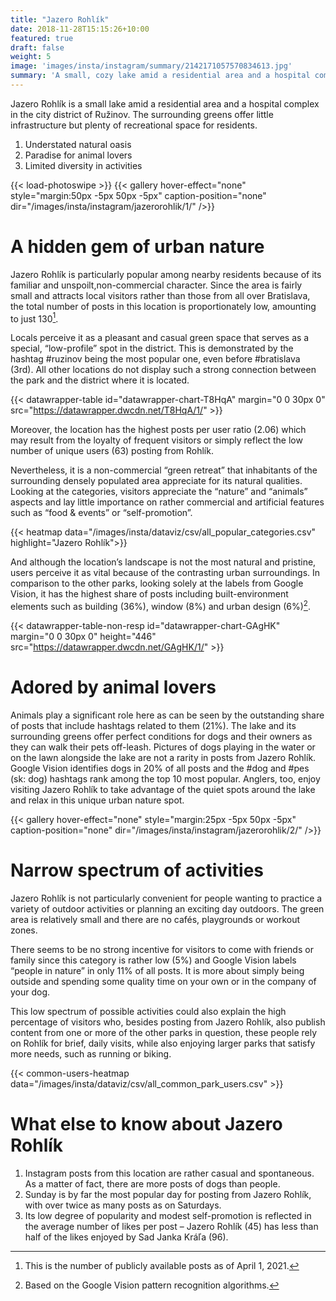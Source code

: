 ```yaml
---
title: "Jazero Rohlík"
date: 2018-11-28T15:15:26+10:00
featured: true
draft: false
weight: 5
image: 'images/insta/instagram/summary/2142171057570834613.jpg'
summary: 'A small, cozy lake amid a residential area and a hospital complex in the city district of Ružinov'
---
```


Jazero Rohlík is a small lake amid a residential area and a hospital complex in the city district of Ružinov. The surrounding greens offer little infrastructure but plenty of recreational space for residents.

1. Understated natural oasis
2. Paradise for animal lovers
3. Limited diversity in activities

{{< load-photoswipe >}}
{{< gallery hover-effect="none" style="margin:50px -5px 50px -5px" caption-position="none" dir="/images/insta/instagram/jazerorohlik/1/" />}}

# A hidden gem of urban nature

Jazero Rohlík is particularly popular among nearby residents because of its familiar and unspoilt,non-commercial character. Since the area is fairly small and attracts local visitors rather than those from all over Bratislava, the total number of posts in this location is proportionately low, amounting to just 130[^1].

Locals perceive it as a pleasant and casual green space that serves as a special, “low-profile” spot in the district. This is demonstrated by the hashtag #ruzinov being the most popular one, even before #bratislava (3rd). All other locations do not display such a strong connection between the park and the district where it is located.

{{< datawrapper-table id="datawrapper-chart-T8HqA" margin="0 0 30px 0" src="https://datawrapper.dwcdn.net/T8HqA/1/" >}}

Moreover, the location has the highest posts per user ratio (2.06) which may result from the loyalty of frequent visitors or simply reflect the low number of unique users (63) posting from Rohlík.

Nevertheless, it is a non-commercial “green retreat” that inhabitants of the surrounding densely populated area appreciate for its natural qualities. Looking at the categories, visitors appreciate the “nature” and “animals” aspects and lay little importance on rather commercial and artificial features such as “food & events” or “self-promotion”.

{{< heatmap data="/images/insta/dataviz/csv/all_popular_categories.csv" highlight="Jazero Rohlík">}}

And although the location’s landscape is not the most natural and pristine, users perceive it as vital because of the contrasting urban surroundings. In comparison to the other parks, looking solely at the labels from Google Vision, it has the highest share of posts including built-environment elements such as building (36%), window (8%) and urban design (6%)[^2].

{{< datawrapper-table-non-resp id="datawrapper-chart-GAgHK" margin="0 0 30px 0" height="446" src="https://datawrapper.dwcdn.net/GAgHK/1/" >}}

# Adored by animal lovers

Animals play a significant role here as can be seen by the outstanding share of posts that include hashtags related to them (21%). The lake and its surrounding greens offer perfect conditions for dogs and their owners as they can walk their pets off-leash. Pictures of dogs playing in the water or on the lawn alongside the lake are not a rarity in posts from Jazero Rohlík. Google Vision identifies dogs in 20% of all posts and the #dog and #pes (sk: dog) hashtags rank among the top 10 most popular. Anglers, too, enjoy visiting Jazero Rohlík to take advantage of the quiet spots around the lake and relax in this unique urban nature spot.

{{< gallery hover-effect="none" style="margin:25px -5px 50px -5px" caption-position="none" dir="/images/insta/instagram/jazerorohlik/2/" />}}

# Narrow spectrum of activities

Jazero Rohlík is not particularly convenient for people wanting to practice a variety of outdoor activities or planning an exciting day outdoors. The green area is relatively small and there are no cafés, playgrounds or workout zones.

There seems to be no strong incentive for visitors to come with friends or family since this category is rather low (5%) and Google Vision labels “people in nature” in only 11% of all posts. It is more about simply being outside and spending some quality time on your own or in the company of your dog.

This low spectrum of possible activities could also explain the high percentage of visitors who, besides posting from Jazero Rohlík, also publish content from one or more of the other parks in question, these people rely on Rohlík for brief, daily visits, while also enjoying larger parks that satisfy more needs, such as running or biking.

{{< common-users-heatmap data="/images/insta/dataviz/csv/all_common_park_users.csv" >}}

# What else to know about Jazero Rohlík

1. Instagram posts from this location are rather casual and spontaneous. As a matter of fact, there are more posts of dogs than people.
2. Sunday is by far the most popular day for posting from Jazero Rohlík, with over twice as many posts as on Saturdays.
3. Its low degree of popularity and modest self-promotion is reflected in the average number of likes per post – Jazero Rohlík (45) has less than half of the likes enjoyed by Sad Janka Kráľa (96).


[^1]: This is the number of publicly available posts as of April 1, 2021.
[^2]: Based on the Google Vision pattern recognition algorithms.
